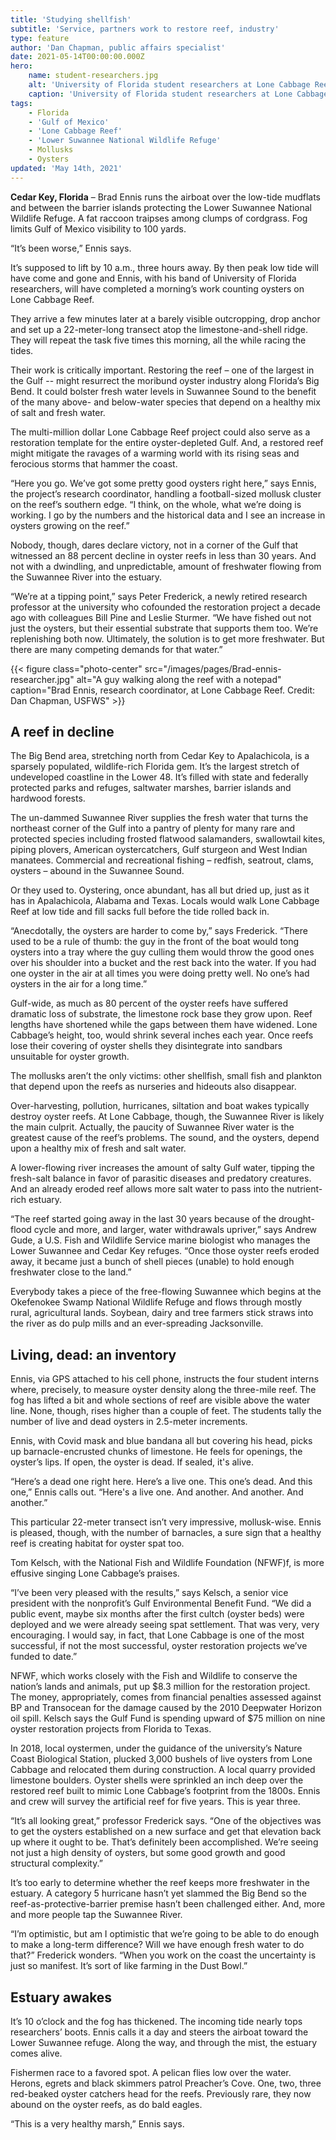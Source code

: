 ```yaml
---
title: 'Studying shellfish'
subtitle: 'Service, partners work to restore reef, industry'
type: feature
author: 'Dan Chapman, public affairs specialist'
date: 2021-05-14T00:00:00.000Z
hero:
    name: student-researchers.jpg
    alt: 'University of Florida student researchers at Lone Cabbage Reef'
    caption: 'University of Florida student researchers at Lone Cabbage Reef. Photo credit: Dan Chapman, USFWS.'
tags:
    - Florida
    - 'Gulf of Mexico'
    - 'Lone Cabbage Reef'
    - 'Lower Suwannee National Wildlife Refuge'
    - Mollusks
    - Oysters
updated: 'May 14th, 2021'
---
```


**Cedar Key, Florida** – Brad Ennis runs the airboat over the low-tide mudflats and between the barrier islands protecting the Lower Suwannee National Wildlife Refuge. A fat raccoon traipses among clumps of cordgrass. Fog limits Gulf of Mexico visibility to 100 yards.

“It’s been worse,” Ennis says.

It’s supposed to lift by 10 a.m., three hours away. By then peak low tide will have come and gone and Ennis, with his band of University of Florida researchers, will have completed a morning’s work counting oysters on Lone Cabbage Reef.

They arrive a few minutes later at a barely visible outcropping, drop anchor and set up a 22-meter-long transect atop the limestone-and-shell ridge. They will repeat the task five times this morning, all the while racing the tides.

Their work is critically important. Restoring the reef – one of the largest in the Gulf -- might resurrect the moribund oyster industry along Florida’s Big Bend. It could bolster fresh water levels in Suwannee Sound to the benefit of the many above- and below-water species that depend on a healthy mix of salt and fresh water.

The multi-million dollar Lone Cabbage Reef project could also serve as a restoration template for the entire oyster-depleted Gulf. And, a restored reef might mitigate the ravages of a warming world with its rising seas and ferocious storms that hammer the coast.

“Here you go. We’ve got some pretty good oysters right here,” says Ennis, the project’s research coordinator, handling a football-sized mollusk cluster on the reef’s southern edge. “I think, on the whole, what we’re doing is working. I go by the numbers and the historical data and I see an increase in oysters growing on the reef.”

Nobody, though, dares declare victory, not in a corner of the Gulf that witnessed an 88 percent decline in oyster reefs in less than 30 years. And not with a dwindling, and unpredictable, amount of freshwater flowing from the Suwannee River into the estuary.

“We’re at a tipping point,” says Peter Frederick, a newly retired research professor at the university who cofounded the restoration project a decade ago with colleagues Bill Pine and Leslie Sturmer. “We have fished out not just the oysters, but their essential substrate that supports them too. We’re replenishing both now. Ultimately, the solution is to get more freshwater. But there are many competing demands for that water.”

{{< figure class="photo-center" src="/images/pages/Brad-ennis-researcher.jpg" alt="A guy walking along the reef with a notepad" caption="Brad Ennis, research coordinator, at Lone Cabbage Reef. Credit: Dan Chapman, USFWS" >}}

## A reef in decline

The Big Bend area, stretching north from Cedar Key to Apalachicola, is a sparsely populated, wildlife-rich Florida gem. It’s the largest stretch of undeveloped coastline in the Lower 48. It’s filled with state and federally protected parks and refuges, saltwater marshes, barrier islands and hardwood forests.

The un-dammed Suwannee River supplies the fresh water that turns the northeast corner of the Gulf into a pantry of plenty for many rare and protected species including frosted flatwood salamanders, swallowtail kites, piping plovers, American oystercatchers, Gulf sturgeon and West Indian manatees. Commercial and recreational fishing – redfish, seatrout, clams, oysters – abound in the Suwannee Sound.

Or they used to. Oystering, once abundant, has all but dried up, just as it has in Apalachicola, Alabama and Texas. Locals would walk Lone Cabbage Reef at low tide and fill sacks full before the tide rolled back in.

“Anecdotally, the oysters are harder to come by,” says Frederick. “There used to be a rule of thumb: the guy in the front of the boat would tong oysters into a tray where the guy culling them would throw the good ones over his shoulder into a bucket and the rest back into the water. If you had one oyster in the air at all times you were doing pretty well. No one’s had oysters in the air for a long time.”

Gulf-wide, as much as 80 percent of the oyster reefs have suffered dramatic loss of substrate, the limestone rock base they grow upon. Reef lengths have shortened while the gaps between them have widened. Lone Cabbage’s height, too, would shrink several inches each year. Once reefs lose their covering of oyster shells they disintegrate into sandbars unsuitable for oyster growth.

The mollusks aren’t the only victims: other shellfish, small fish and plankton that depend upon the reefs as nurseries and hideouts also disappear.

Over-harvesting, pollution, hurricanes, siltation and boat wakes typically destroy oyster reefs. At Lone Cabbage, though, the Suwannee River is likely the main culprit. Actually, the paucity of Suwannee River water is the greatest cause of the reef’s problems. The sound, and the oysters, depend upon a healthy mix of fresh and salt water.

A lower-flowing river increases the amount of salty Gulf water, tipping the fresh-salt balance in favor of parasitic diseases and predatory creatures. And an already eroded reef allows more salt water to pass into the nutrient-rich estuary.

“The reef started going away in the last 30 years because of the drought-flood cycle and more, and larger, water withdrawals upriver,” says Andrew Gude, a U.S. Fish and Wildlife Service marine biologist who manages the Lower Suwannee and Cedar Key refuges. “Once those oyster reefs eroded away, it became just a bunch of shell pieces (unable) to hold enough freshwater close to the land.”

Everybody takes a piece of the free-flowing Suwannee which begins at the Okefenokee Swamp National Wildlife Refuge and flows through mostly rural, agricultural lands. Soybean, dairy and tree farmers stick straws into the river as do pulp mills and an ever-spreading Jacksonville.

## Living, dead: an inventory

Ennis, via GPS attached to his cell phone, instructs the four student interns where, precisely, to measure oyster density along the three-mile reef. The fog has lifted a bit and whole sections of reef are visible above the water line. None, though, rises higher than a couple of feet. The students tally the number of live and dead oysters in 2.5-meter increments. 

Ennis, with Covid mask and blue bandana all but covering his head, picks up barnacle-encrusted chunks of limestone. He feels for openings, the oyster’s lips. If open, the oyster is dead. If sealed, it's alive.

“Here’s a dead one right here. Here’s a live one. This one’s dead. And this one,” Ennis calls out. “Here's a live one. And another. And another. And another.”

This particular 22-meter transect isn’t very impressive, mollusk-wise. Ennis is pleased, though, with the number of barnacles, a sure sign that a healthy reef is creating habitat for oyster spat too.

Tom Kelsch, with the National Fish and Wildlife Foundation (NFWF)f, is more effusive singing Lone Cabbage’s praises.

“I’ve been very pleased with the results,” says Kelsch, a senior vice president with the nonprofit’s Gulf Environmental Benefit Fund. “We did a public event, maybe six months after the first cultch (oyster beds) were deployed and we were already seeing spat settlement. That was very, very encouraging. I would say, in fact, that Lone Cabbage is one of the most successful, if not the most successful, oyster restoration projects we’ve funded to date.”

NFWF, which works closely with the Fish and Wildlife to conserve the nation’s lands and animals, put up $8.3 million for the restoration project. The money, appropriately, comes from financial penalties assessed against BP and Transocean for the damage caused by the 2010 Deepwater Horizon oil spill. Kelsch says the Gulf Fund is spending upward of $75 million on nine oyster restoration projects from Florida to Texas.

In 2018, local oystermen, under the guidance of the university’s Nature Coast Biological Station, plucked 3,000 bushels of live oysters from Lone Cabbage and relocated them during construction. A local quarry provided limestone boulders. Oyster shells were sprinkled an inch deep over the restored reef built to mimic Lone Cabbage’s footprint from the 1800s. Ennis and crew will survey the artificial reef for five years. This is year three.

“It’s all looking great,” professor Frederick says. “One of the objectives was to get the oysters established on a new surface and get that elevation back up where it ought to be. That’s definitely been accomplished. We’re seeing not just a high density of oysters, but some good growth and good structural complexity.”

It’s too early to determine whether the reef keeps more freshwater in the estuary. A category 5 hurricane hasn’t yet slammed the Big Bend so the reef-as-protective-barrier premise hasn’t been challenged either. And, more and more people tap the Suwannee River.

“I’m optimistic, but am I optimistic that we’re going to be able to do enough to make a long-term difference? Will we have enough fresh water to do that?” Frederick wonders. “When you work on the coast the uncertainty is just so manifest. It’s sort of like farming in the Dust Bowl.”

## Estuary awakes

It’s 10 o’clock and the fog has thickened. The incoming tide nearly tops researchers’ boots. Ennis calls it a day and steers the airboat toward the Lower Suwannee refuge. Along the way, and through the mist, the estuary comes alive.

Fishermen race to a favored spot. A pelican flies low over the water. Herons, egrets and black skimmers patrol Preacher’s Cove. One, two, three red-beaked oyster catchers head for the reefs. Previously rare, they now abound on the oyster reefs, as do bald eagles.

“This is a very healthy marsh,” Ennis says.

